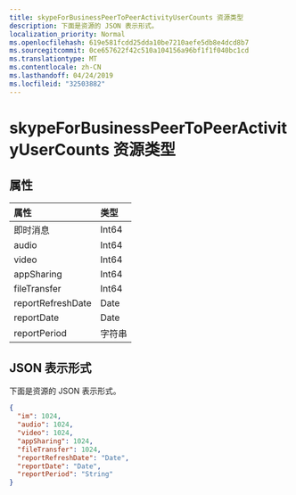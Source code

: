 ```yaml
---
title: skypeForBusinessPeerToPeerActivityUserCounts 资源类型
description: 下面是资源的 JSON 表示形式。
localization_priority: Normal
ms.openlocfilehash: 619e581fcdd25dda10be7210aefe5db8e4dcd8b7
ms.sourcegitcommit: 0ce657622f42c510a104156a96bf1f1f040bc1cd
ms.translationtype: MT
ms.contentlocale: zh-CN
ms.lasthandoff: 04/24/2019
ms.locfileid: "32503882"
---
```

# <a name="skypeforbusinesspeertopeeractivityusercounts-resource-type"></a>skypeForBusinessPeerToPeerActivityUserCounts 资源类型

## <a name="properties"></a>属性

| 属性          | 类型   |
| :---------------- | :----- |
| 即时消息                | Int64  |
| audio             | Int64  |
| video             | Int64  |
| appSharing        | Int64  |
| fileTransfer      | Int64  |
| reportRefreshDate | Date   |
| reportDate        | Date   |
| reportPeriod      | 字符串 |

## <a name="json-representation"></a>JSON 表示形式

下面是资源的 JSON 表示形式。

<!-- {
  "blockType": "resource",
  "@odata.type": "microsoft.graph.skypeForBusinessPeerToPeerActivityUserCounts"
} -->

```json
{
  "im": 1024, 
  "audio": 1024, 
  "video": 1024, 
  "appSharing": 1024, 
  "fileTransfer": 1024, 
  "reportRefreshDate": "Date", 
  "reportDate": "Date", 
  "reportPeriod": "String"
}
```
